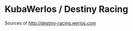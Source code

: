 KubaWerlos / Destiny Racing
===========================

Sources of http://destiny-racing.werlos.com
